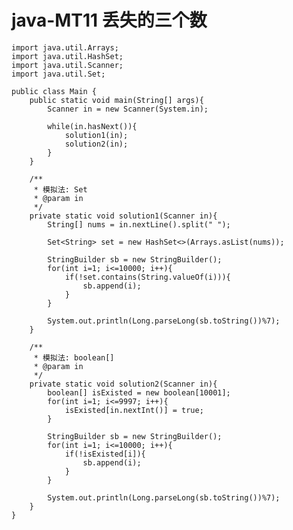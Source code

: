 # java-MT11 丢失的三个数


    import java.util.Arrays;
    import java.util.HashSet;
    import java.util.Scanner;
    import java.util.Set;
    
    public class Main {
        public static void main(String[] args){
            Scanner in = new Scanner(System.in);
    
            while(in.hasNext()){
                solution1(in);
                solution2(in);
            }
        }
    
        /**
         * 模拟法: Set
         * @param in
         */
        private static void solution1(Scanner in){
            String[] nums = in.nextLine().split(" ");
    
            Set<String> set = new HashSet<>(Arrays.asList(nums));
    
            StringBuilder sb = new StringBuilder();
            for(int i=1; i<=10000; i++){
                if(!set.contains(String.valueOf(i))){
                    sb.append(i);
                }
            }
    
            System.out.println(Long.parseLong(sb.toString())%7);
        }
    
        /**
         * 模拟法: boolean[]
         * @param in
         */
        private static void solution2(Scanner in){
            boolean[] isExisted = new boolean[10001];
            for(int i=1; i<=9997; i++){
                isExisted[in.nextInt()] = true;
            }
    
            StringBuilder sb = new StringBuilder();
            for(int i=1; i<=10000; i++){
                if(!isExisted[i]){
                    sb.append(i);
                }
            }
    
            System.out.println(Long.parseLong(sb.toString())%7);
        }
    }

  

